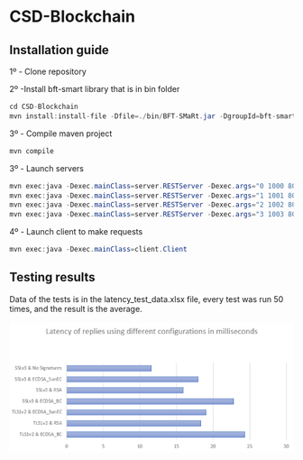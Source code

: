 # CSD-Blockchain

## Installation guide

1º - Clone repository

2º -Install bft-smart library that is in bin folder
``` java
cd CSD-Blockchain
mvn install:install-file -Dfile=./bin/BFT-SMaRt.jar -DgroupId=bft-smart -DartifactId=library -Dversion=1.2 -Dpackaging=jar
```

3º - Compile maven project
``` java
mvn compile
``` 

3º - Launch servers
``` java
mvn exec:java -Dexec.mainClass=server.RESTServer -Dexec.args="0 1000 8080"
mvn exec:java -Dexec.mainClass=server.RESTServer -Dexec.args="1 1001 8081"
mvn exec:java -Dexec.mainClass=server.RESTServer -Dexec.args="2 1002 8082"
mvn exec:java -Dexec.mainClass=server.RESTServer -Dexec.args="3 1003 8083"
``` 

4º - Launch client to make requests
``` java
mvn exec:java -Dexec.mainClass=client.Client
```
## Testing results
Data of the tests is in the latency_test_data.xlsx file, every test was run 50 times, and the result is the average.
<br /> <br /> 
![alt text](latency_test.PNG)
